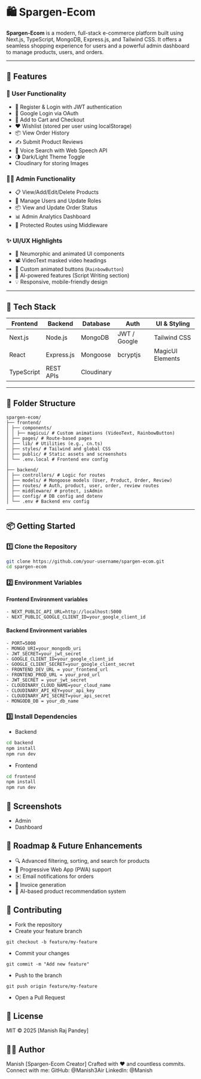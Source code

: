 # 🛍️ Spargen-Ecom

**Spargen-Ecom** is a modern, full-stack e-commerce platform built using Next.js, TypeScript, MongoDB, Express.js, and Tailwind CSS. It offers a seamless shopping experience for users and a powerful admin dashboard to manage products, users, and orders.

---

## 🚀 Features

### 👤 User Functionality
- 🔐 Register & Login with JWT authentication
- 🔑 Google Login via OAuth
- 🛒 Add to Cart and Checkout
- ❤️ Wishlist (stored per user using localStorage)
- 📦 View Order History
- ✍️ Submit Product Reviews
- 🎤 Voice Search with Web Speech API
- 🌗 Dark/Light Theme Toggle
- Cloudinary for storing Images

### 🧑‍💼 Admin Functionality
- 📋 View/Add/Edit/Delete Products
- 👥 Manage Users and Update Roles
- 📦 View and Update Order Status
- 📊 Admin Analytics Dashboard
- 🔐 Protected Routes using Middleware

### ✨ UI/UX Highlights
- 🎨 Neumorphic and animated UI components
- 📽️ VideoText masked video headings
- 🧲 Custom animated buttons (`RainbowButton`)
- 🧠 AI-powered features (Script Writing section)
- 💡 Responsive, mobile-friendly design

---

## 🧰 Tech Stack

| Frontend       | Backend         | Database     | Auth           | UI & Styling     |
|----------------|-----------------|--------------|----------------|------------------|
| Next.js        | Node.js         | MongoDB      | JWT / Google   | Tailwind CSS     |
| React          | Express.js      | Mongoose     | bcryptjs       | MagicUI Elements |
| TypeScript     | REST APIs       | Cloudinary   |                |

---

## 🧱 Folder Structure
``` c-sharp
spargen-ecom/
├── frontend/
│ ├── components/
│ │ ├── magicui/ # Custom animations (VideoText, RainbowButton)
│ ├── pages/ # Route-based pages
│ ├── lib/ # Utilities (e.g., cn.ts)
│ ├── styles/ # Tailwind and global CSS
│ ├── public/ # Static assets and screenshots
│ └── .env.local # Frontend env config
│
├── backend/
│ ├── controllers/ # Logic for routes
│ ├── models/ # Mongoose models (User, Product, Order, Review)
│ ├── routes/ # Auth, product, user, order, review routes
│ ├── middleware/ # protect, isAdmin
│ ├── config/ # DB config and dotenv
│ └── .env # Backend env config
```
---

## 📦 Getting Started

### 1️⃣ Clone the Repository

```bash
git clone https://github.com/your-username/spargen-ecom.git
cd spargen-ecom
```
### 2️⃣ Environment Variables

#### Frontend Environment variables
```
- NEXT_PUBLIC_API_URL=http://localhost:5000
- NEXT_PUBLIC_GOOGLE_CLIENT_ID=your_google_client_id
```

#### Backend Environment variables
```
- PORT=5000
- MONGO_URI=your_mongodb_uri
- JWT_SECRET=your_jwt_secret
- GOOGLE_CLIENT_ID=your_google_client_id
- GOOGLE_CLIENT_SECRET=your_google_client_secret
- FRONTEND_DEV_URL = your_frontend_url
- FRONTEND_PROD_URL = your_prod_url
- JWT_SECRET = your_jwt_secret
- CLOUDINARY_CLOUD_NAME=your_cloud_name
- CLOUDINARY_API_KEY=your_api_key
- CLOUDINARY_API_SECRET=your_api_secret
- MONGODB_DB = your_db_name
  ```
### 3️⃣ Install Dependencies
- Backend
```bash
cd backend
npm install
npm run dev
```
- Frontend
```bash
cd frontend
npm install
npm run dev
```
## 📸 Screenshots
- Admin
- Dashboard
## 🎯 Roadmap & Future Enhancements
- 🔍 Advanced filtering, sorting, and search for products
- 📱 Progressive Web App (PWA) support
- ✉️ Email notifications for orders
- 🧾 Invoice generation
- 🧠 AI-based product recommendation system
## 🤝 Contributing
- Fork the repository
- Create your feature branch 
```
git checkout -b feature/my-feature
```
- Commit your changes
```
git commit -m "Add new feature"
```
- Push to the branch
```
git push origin feature/my-feature
```
- Open a Pull Request
## 📜 License
MIT © 2025 [Manish Raj Pandey]
## 🧑‍💻 Author
Manish [Spargen-Ecom Creator]
Crafted with ❤️ and countless commits.
Connect with me:
GitHub: @Manish3Air
LinkedIn: @Manish


